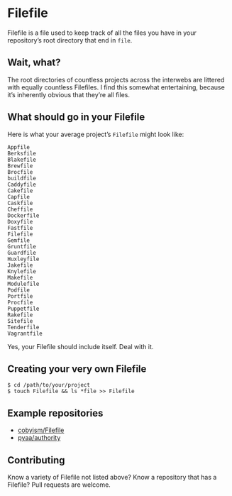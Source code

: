 # Filefile

Filefile is a file used to keep track of all the files you have in your repository’s root directory that end in `file`.

## Wait, what?

The root directories of countless projects across the interwebs are littered with equally countless Filefiles. I find this somewhat entertaining, because it’s inherently obvious that they’re all files.

## What should go in your Filefile

Here is what your average project’s `Filefile` might look like:

```
Appfile
Berksfile
Blakefile
Brewfile
Brocfile
buildfile
Caddyfile
Cakefile
Capfile
Caskfile
Cheffile
Dockerfile
Doxyfile
Fastfile
Filefile
Gemfile
Gruntfile
Guardfile
Huxleyfile
Jakefile
Knylefile
Makefile
Modulefile
Podfile
Portfile
Procfile
Puppetfile
Rakefile
Sitefile
Tenderfile
Vagrantfile
```

Yes, your Filefile should include itself. Deal with it.

## Creating your very own Filefile

```
$ cd /path/to/your/project
$ touch Filefile && ls *file >> Filefile
```

## Example repositories

- [cobyism/Filefile](https://github.com/cobyism/Filefile/blob/master/Filefile)
- [pyaa/authority](https://github.com/pyaa/authority/blob/master/Filefile)

## Contributing

Know a variety of Filefile not listed above? Know a repository that has a Filefile? Pull requests are welcome.
